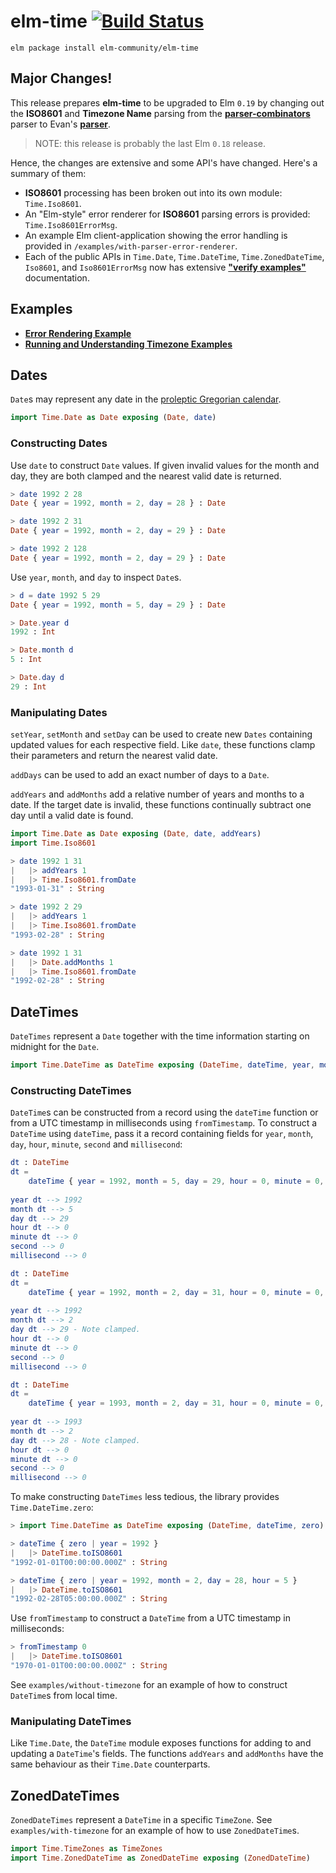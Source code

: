 # elm-time [![Build Status](https://travis-ci.org/elm-community/elm-time.svg)](https://travis-ci.org/elm-community/elm-time)

``` shell
elm package install elm-community/elm-time
```

## Major Changes!

This release prepares **elm-time** to be upgraded to Elm `0.19` by changing
out the **ISO8601** and **Timezone Name** parsing from the 
**[parser-combinators](http://package.elm-lang.org/packages/elm-community/parser-combinators/latest)** parser to
Evan's **[parser](http://package.elm-lang.org/packages/elm-tools/parser/latest)**.

> NOTE: this release is probably the last Elm `0.18` release.

Hence, the changes are extensive and some API's have changed.  Here's a summary
of them:

* **ISO8601** processing has been broken out into its own module: `Time.Iso8601`.
* An "Elm-style" error renderer for **ISO8601** parsing errors is provided: `Time.Iso8601ErrorMsg`.
* An example Elm client-application showing the error handling is provided in `/examples/with-parser-error-renderer`.
* Each of the public APIs in `Time.Date`, `Time.DateTime`, `Time.ZonedDateTime`, `Iso8601`, and `Iso8601ErrorMsg`
now has extensive
**["verify examples"](https://github.com/stoeffel/elm-verify-examples)** documentation.

## Examples

* **[Error Rendering Example](https://github.com/elm-community/elm-time/blob/3.0.2/examples/with-parser-error-renderer/README.md)**
* **[Running and Understanding Timezone Examples](https://github.com/elm-community/elm-time/wiki/The-Examples)**

## Dates

`Date`s may represent any date in the [proleptic Gregorian calendar][cal].

``` elm
import Time.Date as Date exposing (Date, date)
```

### Constructing Dates

Use `date` to construct `Date` values.  If given invalid values for
the month and day, they are both clamped and the nearest valid date is
returned.

``` elm
> date 1992 2 28
Date { year = 1992, month = 2, day = 28 } : Date

> date 1992 2 31
Date { year = 1992, month = 2, day = 29 } : Date

> date 1992 2 128
Date { year = 1992, month = 2, day = 29 } : Date
```

Use `year`, `month`, and `day` to inspect `Date`s.

``` elm
> d = date 1992 5 29
Date { year = 1992, month = 5, day = 29 } : Date

> Date.year d
1992 : Int

> Date.month d
5 : Int

> Date.day d
29 : Int
```

### Manipulating Dates

`setYear`, `setMonth` and `setDay` can be used to create new `Dates`
containing updated values for each respective field.  Like `date`,
these functions clamp their parameters and return the nearest valid
date.

`addDays` can be used to add an exact number of days to a `Date`.

`addYears` and `addMonths` add a relative number of years and months
to a date.  If the target date is invalid, these functions continually
subtract one day until a valid date is found.

``` elm
import Time.Date as Date exposing (Date, date, addYears)
import Time.Iso8601

> date 1992 1 31
|   |> addYears 1
|   |> Time.Iso8601.fromDate
"1993-01-31" : String

> date 1992 2 29
|   |> addYears 1
|   |> Time.Iso8601.fromDate
"1993-02-28" : String

> date 1992 1 31
|   |> Date.addMonths 1
|   |> Time.Iso8601.fromDate
"1992-02-28" : String
```

## DateTimes

`DateTimes` represent a `Date` together with the time information starting on midnight for the `Date`.

``` elm
import Time.DateTime as DateTime exposing (DateTime, dateTime, year, month, day, hour, minute, second, millisecond)
```

### Constructing DateTimes

`DateTime`s can be constructed from a record using the `dateTime`
function or from a UTC timestamp in milliseconds using `fromTimestamp`.
To construct a `DateTime` using `dateTime`, pass it a record
containing fields for `year`, `month`, `day`, `hour`, `minute`,
`second` and `millisecond`:

``` elm
dt : DateTime
dt =
    dateTime { year = 1992, month = 5, day = 29, hour = 0, minute = 0, second = 0, millisecond = 0 }
    
year dt --> 1992
month dt --> 5
day dt --> 29
hour dt --> 0
minute dt --> 0
second --> 0
millisecond --> 0    

dt : DateTime
dt =
    dateTime { year = 1992, month = 2, day = 31, hour = 0, minute = 0, second = 0, millisecond = 0 }
    
year dt --> 1992
month dt --> 2
day dt --> 29 - Note clamped.
hour dt --> 0
minute dt --> 0
second --> 0
millisecond --> 0    

dt : DateTime
dt =
    dateTime { year = 1993, month = 2, day = 31, hour = 0, minute = 0, second = 0, millisecond = 0 }
    
year dt --> 1993
month dt --> 2
day dt --> 28 - Note clamped.
hour dt --> 0
minute dt --> 0
second --> 0
millisecond --> 0    
```

To make constructing `DateTimes` less tedious, the library provides
`Time.DateTime.zero`:

``` elm
> import Time.DateTime as DateTime exposing (DateTime, dateTime, zero)

> dateTime { zero | year = 1992 }
|   |> DateTime.toISO8601
"1992-01-01T00:00:00.000Z" : String

> dateTime { zero | year = 1992, month = 2, day = 28, hour = 5 }
|   |> DateTime.toISO8601
"1992-02-28T05:00:00.000Z" : String
```

Use `fromTimestamp` to construct a `DateTime` from a UTC timestamp in
milliseconds:

``` elm
> fromTimestamp 0
|   |> DateTime.toISO8601
"1970-01-01T00:00:00.000Z" : String
```

See `examples/without-timezone` for an example of how to construct
`DateTime`s from local time.

### Manipulating DateTimes

Like `Time.Date`, the `DateTime` module exposes functions for adding
to and updating a `DateTime`'s fields.  The functions `addYears` and
`addMonths` have the same behaviour as their `Time.Date` counterparts.

## ZonedDateTimes

`ZonedDateTimes` represent a `DateTime` in a specific `TimeZone`. See
`examples/with-timezone` for an example of how to use `ZonedDateTime`s.

``` elm
import Time.TimeZones as TimeZones
import Time.ZonedDateTime as ZonedDateTime exposing (ZonedDateTime)
```


[cal]: https://en.wikipedia.org/wiki/Proleptic_Gregorian_calendar
